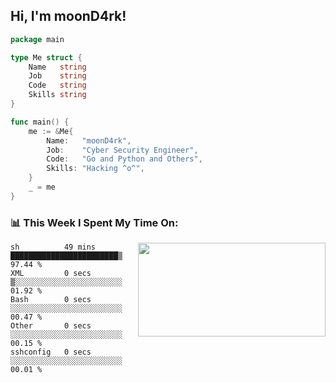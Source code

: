 <h2> Hi, I'm moonD4rk!</h2>

```go
package main

type Me struct {
	Name   string
	Job    string
	Code   string
	Skills string
}

func main() {
	me := &Me{
		Name:   "moonD4rk",
		Job:    "Cyber Security Engineer",
		Code:   "Go and Python and Others",
		Skills: "Hacking ^o^",
	}
	_ = me
}
```

<h3>📊 This Week I Spent My Time On:</h3>
<img align='right' src="https://github-readme-stats.vercel.app/api?username=moond4rk&show_icons=true&theme=radical", width="300" height="150">

<!--START_SECTION:waka-->

```text
sh          49 mins         ████████████████████████▒   97.44 %
XML         0 secs          ▒░░░░░░░░░░░░░░░░░░░░░░░░   01.92 %
Bash        0 secs          ░░░░░░░░░░░░░░░░░░░░░░░░░   00.47 %
Other       0 secs          ░░░░░░░░░░░░░░░░░░░░░░░░░   00.15 %
sshconfig   0 secs          ░░░░░░░░░░░░░░░░░░░░░░░░░   00.01 %
```

<!--END_SECTION:waka-->

